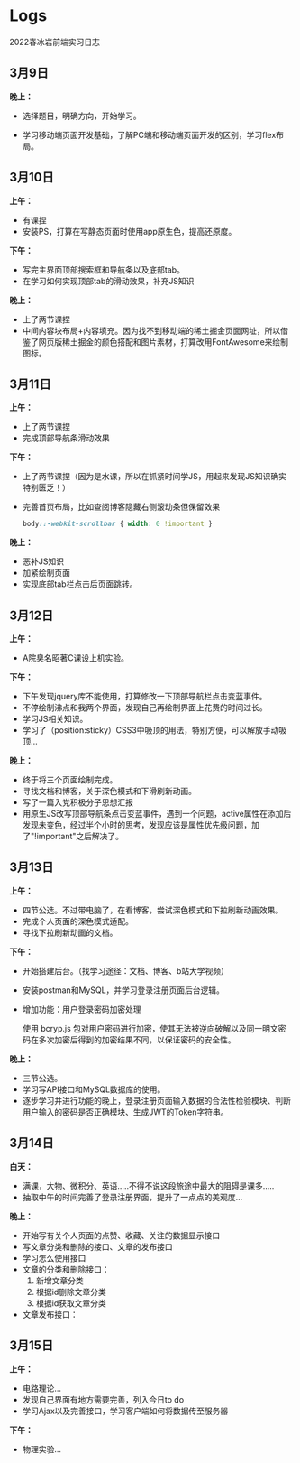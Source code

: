 # Logs

2022春冰岩前端实习日志

## 3月9日

**晚上：**

- 选择题目，明确方向，开始学习。


- 学习移动端页面开发基础，了解PC端和移动端页面开发的区别，学习flex布局。

## 3月10日

**上午：**

- 有课捏
- 安装PS，打算在写静态页面时使用app原生色，提高还原度。

**下午：**

- 写完主界面顶部搜索框和导航条以及底部tab。
- 在学习如何实现顶部tab的滑动效果，补充JS知识

**晚上：**

- 上了两节课捏
- 中间内容块布局+内容填充。因为找不到移动端的稀土掘金页面网址，所以借鉴了网页版稀土掘金的颜色搭配和图片素材，打算改用FontAwesome来绘制图标。

## 3月11日

**上午：**

- 上了两节课捏
- 完成顶部导航条滑动效果

**下午：**

- 上了两节课捏（因为是水课，所以在抓紧时间学JS，用起来发现JS知识确实特别匮乏！）

- 完善首页布局，比如查阅博客隐藏右侧滚动条但保留效果

  ```CSS
  body::-webkit-scrollbar { width: 0 !important } 
  ```

**晚上：**

- 恶补JS知识
- 加紧绘制页面
- 实现底部tab栏点击后页面跳转。

## 3月12日

**上午：**

- A院臭名昭著C课设上机实验。

**下午：**

- 下午发现jquery库不能使用，打算修改一下顶部导航栏点击变蓝事件。
- 不停绘制沸点和我两个界面，发现自己再绘制界面上花费的时间过长。
- 学习JS相关知识。
- 学习了（position:sticky）CSS3中吸顶的用法，特别方便，可以解放手动吸顶...

**晚上：**

- 终于将三个页面绘制完成。
- 寻找文档和博客，关于深色模式和下滑刷新动画。
- 写了一篇入党积极分子思想汇报
- 用原生JS改写顶部导航条点击变蓝事件，遇到一个问题，active属性在添加后发现未变色，经过半个小时的思考，发现应该是属性优先级问题，加了"!important"之后解决了。

## 3月13日

**上午：**

- 四节公选。不过带电脑了，在看博客，尝试深色模式和下拉刷新动画效果。
- 完成个人页面的深色模式适配。
- 寻找下拉刷新动画的文档。

**下午：**

- 开始搭建后台。（找学习途径：文档、博客、b站大学视频）

- 安装postman和MySQL，并学习登录注册页面后台逻辑。

- 增加功能：用户登录密码加密处理

  使用 bcryp.js 包对用户密码进行加密，使其无法被逆向破解以及同一明文密码在多次加密后得到的加密结果不同，以保证密码的安全性。

**晚上：**

- 三节公选。
- 学习写API接口和MySQL数据库的使用。
- 逐步学习并进行功能的晚上，登录注册页面输入数据的合法性检验模块、判断用户输入的密码是否正确模块、生成JWT的Token字符串。

## 3月14日

**白天：**

- 满课，大物、微积分、英语.....不得不说这段旅途中最大的阻碍是课多.....
- 抽取中午的时间完善了登录注册界面，提升了一点点的美观度...

**晚上：**

- 开始写有关个人页面的点赞、收藏、关注的数据显示接口
- 写文章分类和删除的接口、文章的发布接口
- 学习怎么使用接口
- 文章的分类和删除接口：
  1. 新增文章分类
  2. 根据id删除文章分类
  3. 根据id获取文章分类
- 文章发布接口：



## 3月15日

**上午：**

- 电路理论...
- 发现自己界面有地方需要完善，列入今日to do
- 学习Ajax以及完善接口，学习客户端如何将数据传至服务器

**下午：**

- 物理实验...







